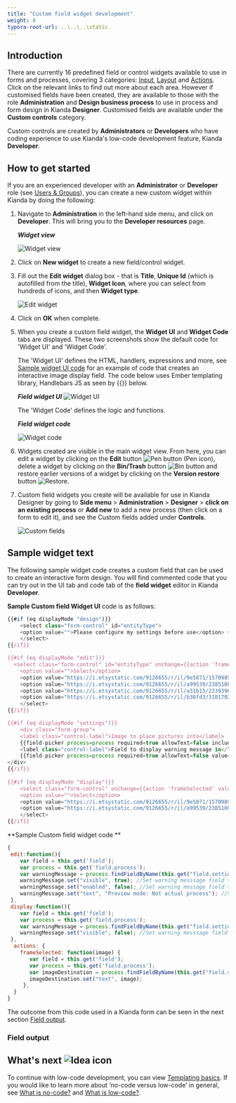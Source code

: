 ```yaml
---
title: "Custom field widget development"
weight: 8
typora-root-url: ..\..\..\static
---
```


## Introduction

There are currently 16 predefined field or control widgets available to use in forms and processes, covering 3 categories: [Input](/docs/platform/controls/input/), [Layout](/docs/platform/controls/layout/) and [Actions](/docs/platform/controls/actions/). Click on the relevant links to find out more about each area. However if customised fields have been created, they are available to those with the role **Administration** and **Design business process** to use in process and form design in Kianda **Designer**. Customised fields are available under the **Custom controls** category.

Custom controls are created by **Administrators** or **Developers** who have coding experience to use Kianda's low-code development feature, Kianda **Developer**. 

## How to get started

If you are an experienced developer with an **Administrator** or **Developer** role (see [Users & Groups](/docs/platform/administration/users/)), you can create a new custom widget within Kianda by doing the following: 

1. Navigate to **Administration** in the left-hand side menu, and click on **Developer**. This will bring you to the **Developer resources** page.

   ***Widget view***

   ![Widget view](/images/widgetview2.jpg)

2. Click on **New widget** to create a new field/control widget.

3. Fill out the **Edit widget** dialog box - that is **Title**, **Unique Id** (which is autofilled from the title), **Widget Icon**, where you can select from hundreds of icons, and then **Widget type**. 

   ![Edit widget](/images/editwidget.gif)

4. Click on **OK** when complete.

5. When you create a custom field widget, the **Widget UI** and **Widget Code** tabs are displayed. These two screenshots show the default code for 'Widget UI' and 'Widget Code'.

      The 'Widget UI' defines the HTML, handlers, expressions and more, see [Sample widget UI code](#sample-widget-ui-code) for an example of code that creates an interactive image display field. The code below uses Ember templating library, Handlebars JS as seen by {{}} below.

      ***Field widget UI***
      ![Widget UI](/images/widgetfieldui.gif)

      The 'Widget Code' defines the logic and functions.

      ***Field widget code***

      ![Widget code](/images/widgetcodefield.png)

6. Widgets created are visible in the main widget view. From here, you can edit a widget by clicking on the **Edit** button  ![Pen button](/images/bluepen.png) (Pen icon), delete a widget by clicking on the **Bin/Trash** button ![Bin button](/images/binicon.png) and restore earlier versions of a widget by clicking on the **Version restore** button ![Restore](/images/bluerestore.png).

7. Custom field widgets you create will be available for use in Kianda Designer by going to **Side menu** > **Administration** > **Designer** > **click on an existing process** or **Add new** to add a new process (then click on a form to edit it), and see the Custom fields added under **Controls**.

      ![Custom fields](/images/customcontrol.png)



## Sample widget text

The following sample widget code creates a custom field that can be used to create an interactive form design. You will find commented code that you can try out in the UI tab and code tab of the **field widget** editor in Kianda **Developer**.

**Sample Custom field Widget UI** code is as follows:

```javascript
{{#if (eq displayMode "design")}}
    <select class="form-control" id="entityType">
  	<option value="">Please configure my settings before use</option> {{! Prompt the user to set the custom fields settings when in design mode}}
	</select>
{{/if}}

{{#if (eq displayMode "edit")}}
  <select class="form-control" id="entityType" onchange={{action 'frameSelected' value="target.value"}}> {{! Dropdown with a call to an action in widget code to change the picture on select}}
  	<option value="">Select</option>
    <option value="https://i.etsystatic.com/9126655/r/il/9e5871/1570989181/il_fullxfull.1570989181_monu.jpg">Green</option> {{! Dropdown is populated with frames to put in the image field}}
    <option value="https://i.etsystatic.com/9126655/r/il/a99539/2385100329/il_570xN.2385100329_l7ju.jpg">Red</option>
    <option value="https://i.etsystatic.com/9126655/r/il/a31b15/2339396272/il_570xN.2339396272_kai0.jpg">Yellow</option>
    <option value="https://i.etsystatic.com/9126655/r/il/b36fd3/3101702890/il_570xN.3101702890_51ek.jpg">Purple</option>
	</select>
{{/if}}

{{#if (eq displayMode "settings")}}
	<div class="form-group">
	<label class="control-label">Image to place pictures into</label>
    {{field-picker process=process required=true allowText=false includes='["fields/field-image"]' value=field.settings.imageDestination}} {{! Allow the user to select an image field to put the frame into}}
    <label class="control-label">Field to display warning message in</label>
	{{field-picker process=process required=true allowText=false value=field.settings.warningMessage}} {{! Allow the user to select a text field to display the warning message in}}
</div>
{{/if}}
	
{{#if (eq displayMode "display")}}
    <select class="form-control" onchange={{action 'frameSelected' value="target.value"}} > {{! Dropdown with a call to an action in widget code to change the picture on select}}
  	<option value="">Select</option>
    <option value="https://i.etsystatic.com/9126655/r/il/9e5871/1570989181/il_fullxfull.1570989181_monu.jpg">Green</option> {{! Dropdown is populated with frames to put in the image field}}
    <option value="https://i.etsystatic.com/9126655/r/il/a99539/2385100329/il_570xN.2385100329_l7ju.jpg">Red</option>
	</select>
{{/if}} 
```

**Sample Custom field widget code **

```javascript
{
 edit:function(){
	var field = this.get('field');
    var process = this.get('field.process');
    var warningMessage = process.findFieldByName(this.get("field.settings.warningMessage.name")); //Retrieve the warning message field
    warningMessage.set("visible", true); //Set warning messsage field to visible as we are in edit mode
    warningMessage.set("enabled", false); //Set warning message field to disabled to avoid a user editing the text in it
    warningMessage.set("text", "Preview mode: Not actual process"); //Set the warning message field text
 },
 display:function(){
    var field = this.get('field');
    var process = this.get('field.process');
    var warningMessage = process.findFieldByName(this.get("field.settings.warningMessage.name")); //Retrieve the warning message field
	warningMessage.set("visible", false); //Set warning messsage field to invisible as we are in display mode
 },
  actions: {
    frameSelected: function(image) {
       var field = this.get('field');
       var process = this.get('field.process');
       var imageDestination = process.findFieldByName(this.get("field.settings.imageDestination.name")); //Retrieve the image field selected as the destination
       imageDestination.set("text", image);
     },
  }
}
```

The outcome from this code used in a Kianda form can be seen in the next section [Field output](#field-output).

### Field output



## What's next ![Idea icon](/images/18.png)

To continue with low-code development, you can view [Templating basics](/docs/low-code/templating-basics/). If you would like to learn more about ‘no-code versus low-code’ in general, see [What is no-code?](/docs/getting-started/welcome/no-code/) and [What is low-code?](/docs/getting-started/welcome/low-code/). 






